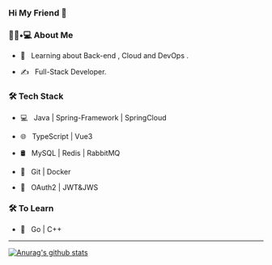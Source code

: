 ### Hi My Friend 👋

<h3> 👨🏻•💻 About Me </h3>

- 🌱 &nbsp; Learning about Back-end , Cloud and DevOps .

- ✍️ &nbsp; Full-Stack Developer.

<h3>🛠 Tech Stack</h3>

- 💻 &nbsp; Java | Spring-Framework | SpringCloud

- 🌐 &nbsp; TypeScript | Vue3

- 🛢 &nbsp; MySQL | Redis | RabbitMQ

- 🔧 &nbsp; Git | Docker                        

- 🔐 &nbsp; OAuth2 | JWT&JWS

<h3>🛠 To Learn</h3>

- 🔧 &nbsp;  Go | C++

<hr>

[![Anurag's github stats](https://github-readme-stats.vercel.app/api?username=youlanqiang)](https://github.com/anuraghazra/github-readme-stats)
